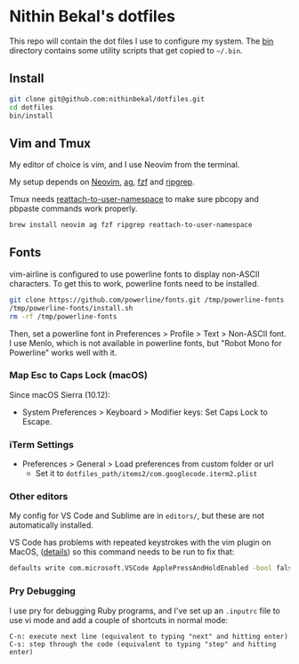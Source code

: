 # Nithin Bekal's dotfiles

This repo will contain the dot files I use to configure my system. The
[bin](bin) directory contains some utility scripts that get copied to `~/.bin`.

## Install

```bash
git clone git@github.com:nithinbekal/dotfiles.git
cd dotfiles
bin/install
```

## Vim and Tmux

My editor of choice is vim, and I use Neovim from the terminal.

My setup depends on
[Neovim](http://neovim.io),
[ag](https://github.com/ggreer/the_silver_searcher),
[fzf](https://github.com/junegunn/fzf)
and
[ripgrep](https://github.com/BurntSushi/ripgrep).

Tmux needs
[reattach-to-user-namespace](https://github.com/ChrisJohnsen/tmux-MacOSX-pasteboard)
to make sure pbcopy and pbpaste commands work properly.

```bash
brew install neovim ag fzf ripgrep reattach-to-user-namespace
```

## Fonts

vim-airline is configured to use powerline fonts to display non-ASCII characters.
To get this to work, powerline fonts need to be installed.

```bash
git clone https://github.com/powerline/fonts.git /tmp/powerline-fonts
/tmp/powerline-fonts/install.sh
rm -rf /tmp/powerline-fonts
```

Then, set a powerline font in Preferences > Profile > Text > Non-ASCII font.
I use Menlo, which is not available in powerline fonts,
but "Robot Mono for Powerline" works well with it.

### Map Esc to Caps Lock (macOS)

Since macOS Sierra (10.12):

- System Preferences > Keyboard > Modifier keys: Set Caps Lock to Escape.

### iTerm Settings

- Preferences > General > Load preferences from custom folder or url
  - Set it to `dotfiles_path/items2/com.googlecode.iterm2.plist`

### Other editors

My config for VS Code and Sublime are in `editors/`, but these are not
automatically installed.

VS Code has problems with repeated keystrokes with the vim plugin on MacOS,
([details](https://wesleywiser.github.io/post/vscode-vim-repeat-osx/))
so this command needs to be run to fix that:

```bash
defaults write com.microsoft.VSCode ApplePressAndHoldEnabled -bool false
```

### Pry Debugging

I use pry for debugging Ruby programs, and I've set up an `.inputrc` file
to use vi mode and add a couple of shortcuts in normal mode:

```
C-n: execute next line (equivalent to typing "next" and hitting enter)
C-s: step through the code (equivalent to typing "step" and hitting enter)
```
